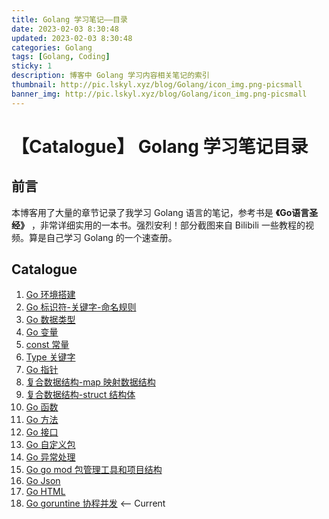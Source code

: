 ```yaml
---
title: Golang 学习笔记——目录
date: 2023-02-03 8:30:48
updated: 2023-02-03 8:30:48
categories: Golang
tags: [Golang, Coding]
sticky: 1
description: 博客中 Golang 学习内容相关笔记的索引
thumbnail: http://pic.lskyl.xyz/blog/Golang/icon_img.png-picsmall
banner_img: http://pic.lskyl.xyz/blog/Golang/icon_img.png-picsmall
---
```

# 【Catalogue】 Golang 学习笔记目录

## 前言

本博客用了大量的章节记录了我学习 Golang 语言的笔记，参考书是 **《Go语言圣经》** ，非常详细实用的一本书。强烈安利！部分截图来自 Bilibili 一些教程的视频。算是自己学习 Golang 的一个速查册。

## Catalogue

1. [Go 环境搭建](/Golang/Golang-envbuild-note)
2. [Go 标识符-关键字-命名规则](/Golang/Golang-id-note)
3. [Go 数据类型](/Golang/Golang-datatype-note)
4. [Go 变量](/Golang/Golang-variable-note)
5. [const 常量](/Golang/Golang-const-note)
6. [Type 关键字](/Golang/Golang-type-keyword-note)
7. [Go 指针](/Golang/Golang-pointer-note)
8. [复合数据结构-map 映射数据结构](/Golang/Golang-map-note)
9. [复合数据结构-struct 结构体](/Golang/Golang-struct-note)
10. [Go 函数](/Golang/Golang-function-note)
11. [Go 方法](/Golang/Golang-method-note)
12. [Go 接口](/Golang/Golang-interface-note)
13. [Go 自定义包](/Golang/Golang-package-note)
14. [Go 异常处理](/Golang/Golang-error-note)
15. [Go go mod 包管理工具和项目结构](/Golang/Golang-project-and-gomod-note)
16. [Go Json](/Golang/Golang-JSON-note)
17. [Go HTML](/Golang/Golang-HTML-note)
18. [Go goruntine 协程并发](/Golang/Golang-goruntine-note) <-- Current
